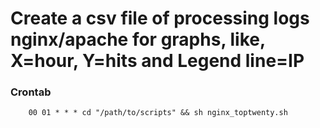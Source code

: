 # Create a csv file of processing logs nginx/apache for graphs, like, X=hour, Y=hits and Legend line=IP

### Crontab

        00 01 * * * cd "/path/to/scripts" && sh nginx_toptwenty.sh
